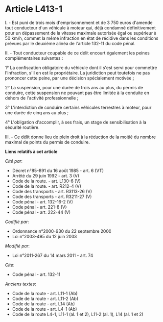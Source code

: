 # Article L413-1

I. - Est puni de trois mois d'emprisonnement et de 3 750 euros d'amende tout conducteur d'un véhicule à moteur qui, déjà
condamné définitivement pour un dépassement de la vitesse maximale autorisée égal ou supérieur à 50 km/h, commet la même
infraction en état de récidive dans les conditions prévues par le deuxième alinéa de l'article 132-11 du code pénal.

II. - Tout conducteur coupable de ce délit encourt également les peines complémentaires suivantes :

1° La confiscation obligatoire du véhicule dont il s'est servi pour commettre l'infraction, s'il en est le propriétaire. La
juridiction peut toutefois ne pas prononcer cette peine, par une décision spécialement motivée ;

2° La suspension, pour une durée de trois ans au plus, du permis de conduire, cette suspension ne pouvant pas être limitée à
la conduite en dehors de l'activité professionnelle ;

3° L'interdiction de conduire certains véhicules terrestres à moteur, pour une durée de cinq ans au plus ;

4° L'obligation d'accomplir, à ses frais, un stage de sensibilisation à la sécurité routière. 

III. - Ce délit donne lieu de plein droit à la réduction de la moitié du nombre maximal de points du permis de conduire.

**Liens relatifs à cet article**

_Cité par_:

  - Décret n°85-891 du 16 août 1985 - art. 6 (VT)
  - Arrêté du 29 juin 1992 - art. 3 (V)
  - Code de la route. - art. L130-6 (V)
  - Code de la route. - art. R212-4 (V)
  - Code des transports - art. R3113-26 (V)
  - Code des transports - art. R3211-27 (V)
  - Code pénal - art. 132-16-2 (V)
  - Code pénal - art. 221-8 (V)
  - Code pénal - art. 222-44 (V)

_Codifié par_:

  - Ordonnance n°2000-930 du 22 septembre 2000
  - Loi n°2003-495 du 12 juin 2003

_Modifié par_:

  - Loi n°2011-267 du 14 mars 2011 - art. 74

_Cite_:

  - Code pénal - art. 132-11

_Anciens textes_:

  - Code de la route - art. L11-1 (Ab)
  - Code de la route - art. L11-2 (Ab)
  - Code de la route - art. L14 (Ab)
  - Code de la route - art. L4-1 (Ab)
  - Code de la route L4-1, L11-1 (al. 1 et 2), L11-2 (al. 1), L14 (al. 1 et 2)
